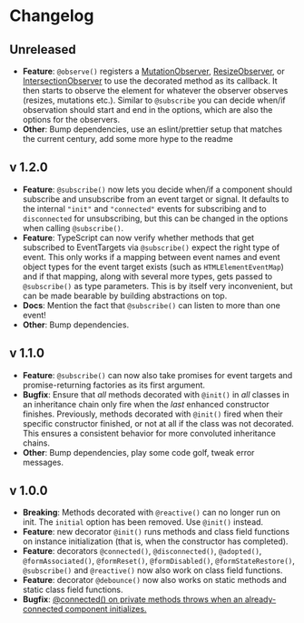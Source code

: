 # Changelog

## Unreleased

- **Feature**: `@observe()` registers a [MutationObserver](https://developer.mozilla.org/en-US/docs/Web/API/MutationObserver), [ResizeObserver](https://developer.mozilla.org/en-US/docs/Web/API/ResizeObserver), or [IntersectionObserver](https://developer.mozilla.org/en-US/docs/Web/API/Intersection_Observer_API) to use the decorated method as its callback. It then starts to observe the element for whatever the observer observes (resizes, mutations etc.). Similar to `@subscribe` you can decide when/if observation should start and end in the options, which are also the options for the observers.
- **Other**: Bump dependencies, use an eslint/prettier setup that matches the current century, add some more hype to the readme

## v 1.2.0

- **Feature**: `@subscribe()` now lets you decide when/if a component should subscribe and unsubscribe from an event target or signal. It defaults to the internal `"init"` and `"connected"` events for subscribing and to `disconnected` for unsubscribing, but this can be changed in the options when calling `@subscribe()`.
- **Feature**: TypeScript can now verify whether methods that get subscribed to EventTargets via `@subscribe()` expect the right type of event. This only works if a mapping between event names and event object types for the event target exists (such as `HTMLElementEventMap`) and if that mapping, along with several more types, gets passed to `@subscribe()` as type parameters. This is by itself very inconvenient, but can be made bearable by building abstractions on top.
- **Docs**: Mention the fact that `@subscribe()` can listen to more than one event!
- **Other**: Bump dependencies.

## v 1.1.0

- **Feature**: `@subscribe()` can now also take promises for event targets and promise-returning factories as its first argument.
- **Bugfix**: Ensure that _all_ methods decorated with `@init()` in _all_ classes in an inheritance chain only fire when the _last_ enhanced constructor finishes. Previously, methods decorated with `@init()` fired when their specific constructor finished, or not at all if the class was not decorated. This ensures a consistent behavior for more convoluted inheritance chains.
- **Other**: Bump dependencies, play some code golf, tweak error messages.

## v 1.0.0

- **Breaking**: Methods decorated with `@reactive()` can no longer run on init. The `initial` option has been removed. Use `@init()` instead.
- **Feature**: new decorator `@init()` runs methods and class field functions on instance initialization (that is, when the constructor has completed).
- **Feature**: decorators `@connected()`, `@disconnected()`, `@adopted()`, `@formAssociated()`, `@formReset()`, `@formDisabled()`, `@formStateRestore()`, `@subscribe()` and `@reactive()` now also work on class field functions.
- **Feature**: decorator `@debounce()` now also works on static methods and static class field functions.
- **Bugfix**: [@connected() on private methods throws when an already-connected component initializes.](https://github.com/SirPepe/ornament/issues/7)
